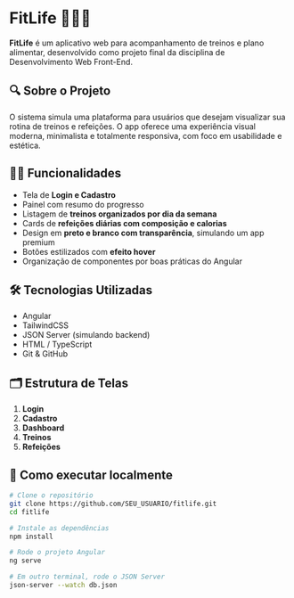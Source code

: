 # FitLife 🏋️‍♀️🥗

**FitLife** é um aplicativo web para acompanhamento de treinos e plano alimentar, desenvolvido como projeto final da disciplina de Desenvolvimento Web Front-End.

## 🔍 Sobre o Projeto

O sistema simula uma plataforma para usuários que desejam visualizar sua rotina de treinos e refeições. O app oferece uma experiência visual moderna, minimalista e totalmente responsiva, com foco em usabilidade e estética.

## 🧑‍💻 Funcionalidades

- Tela de **Login e Cadastro**
- Painel com resumo do progresso
- Listagem de **treinos organizados por dia da semana**
- Cards de **refeições diárias com composição e calorias**
- Design em **preto e branco com transparência**, simulando um app premium
- Botões estilizados com **efeito hover**
- Organização de componentes por boas práticas do Angular

## 🛠 Tecnologias Utilizadas

- Angular
- TailwindCSS
- JSON Server (simulando backend)
- HTML / TypeScript
- Git & GitHub

## 🗂 Estrutura de Telas

1. **Login**
2. **Cadastro**
3. **Dashboard**
4. **Treinos**
5. **Refeições**

## 📁 Como executar localmente

```bash
# Clone o repositório
git clone https://github.com/SEU_USUARIO/fitlife.git
cd fitlife

# Instale as dependências
npm install

# Rode o projeto Angular
ng serve

# Em outro terminal, rode o JSON Server
json-server --watch db.json
